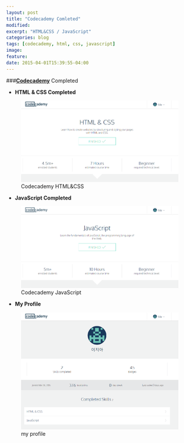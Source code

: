 ```yaml
---
layout: post
title: "Codecademy Comleted"
modified:
excerpt: "HTML&CSS / JavaScript"
categories: blog
tags: [codecademy, html, css, javascript]
image:
feature:
date: 2015-04-01T15:39:55-04:00
---
```


###[**Codecademy**][codecademy] Completed

- **HTML & CSS Completed**
<figure>
	<a href="/_posts/post_img/codecademy_htmlcss.png"><img src="/_posts/post_img/codecademy_htmlcss.png" alt="image"></a>
	<figcaption>Codecademy HTML&CSS</figcaption>
</figure>





- **JavaScript Completed**
<figure>
	<a href="/_posts/post_img/codecademy_javascript.png"><img src="/_posts/post_img/codecademy_javascript.png" alt="image"></a>
	<figcaption>Codecademy JavaScript</figcaption>
</figure>





- **My Profile**
<figure>
	<a href="/_posts/post_img/codecademy_profile.png"><img src="/_posts/post_img/codecademy_profile.png"></a>
	<figcaption>my profile</figcaption>
</figure>

[codecademy]: http://www.codecademy.com/learn